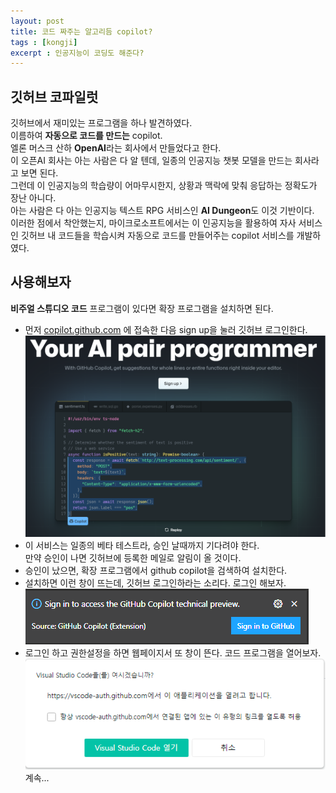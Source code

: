 ```yaml
---
layout: post
title: 코드 짜주는 알고리듬 copilot?
tags : [kongji]
excerpt : 인공지능이 코딩도 해준다?
---
```


## 깃허브 코파일럿

깃허브에서 재미있는 프로그램을 하나 발견하였다.  
이름하여 **자동으로 코드를 만드는** copilot.  
엘론 머스크 산하 **OpenAI**라는 회사에서 만들었다고 한다.  
이 오픈AI 회사는 아는 사람은 다 알 텐데, 일종의 인공지능 챗봇 모델을 만드는 회사라고 보면 된다.  
그런데 이 인공지능의 학습량이 어마무시한지, 상황과 맥락에 맞춰 응답하는 정확도가 장난 아니다.  
아는 사람은 다 아는 인공지능 텍스트 RPG 서비스인 **AI Dungeon**도 이것 기반이다.  
이러한 점에서 착안했는지, 마이크로소프트에서는 이 인공지능을 활용하여 자사 서비스인 깃허브 내 코드들을 학습시켜 자동으로 코드를 만들어주는 copilot 서비스를 개발하였다.  

## 사용해보자

**비주얼 스튜디오 코드** 프로그램이 있다면 확장 프로그램을 설치하면 된다.  
* 먼저 [copilot.github.com](https://copilot.github.com/) 에 접속한 다음 sign up을 눌러 깃허브 로그인한다.  
![cop3](/images/posts/copilot-img3.png)  
* 이 서비스는 일종의 베타 테스트라, 승인 날때까지 기다려야 한다.  
만약 승인이 나면 깃허브에 등록한 메일로 알림이 올 것이다.
* 승인이 났으면, 확장 프로그램에서 github copilot을 검색하여 설치한다.
* 설치하면 이런 창이 뜨는데, 깃허브 로그인하라는 소리다. 로그인 해보자.
![cop1](/images/posts/copilot-img1.png)  
* 로그인 하고 권한설정을 하면 웹페이지서 또 창이 뜬다. 코드 프로그램을 열어보자.
![cop2](/images/posts/copilot-img2.png)  
계속...